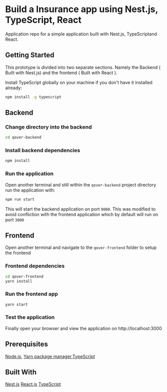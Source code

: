 # Build a Insurance app using Nest.js, TypeScript, React

Application repo for a simple application built with Nest.js, TypeScriptand React.

## Getting Started

This prototype is divided into two separate sections. Namely the Backend ( Built with Nest.js) and the frontend
( Built with React ).

Install TypeScript globally on your machine if you don't have it installed already:

```bash
npm install -g typescript
```

## Backend

### Change directory into the backend

```bash
cd qover-backend
```

### Install backend dependencies

```bash
npm install
```

### Run the application

Open another terminal and still within the `qover-backend` project directory run the application with:

```bash
npm run start
```

This will start the backend application on port `9000`. This was modified to avoid confliction with the frontend application which by default will run on port `3000`

## Frontend

Open another terminal and navigate to the `qover-frontend` folder to setup the frontend

### Frontend dependencies

```bash
cd qover-frontend
yarn install
```

### Run the frontend app

```bash
yarn start
```

### Test the application

Finally open your browser and view the application on http://localhost:3000

## Prerequisites

[Node.js](https://nodejs.org/en/), [Yarn package manager](https://yarnpkg.com/lang/en/docs/install/#mac-stable),[TypeScript](https://www.typescriptlang.org/)

## Built With

[Nest.js]()
[React.js]()
[TypeScript]()
